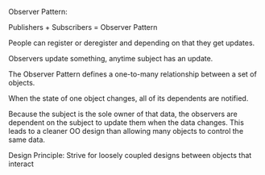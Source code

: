 Observer Pattern:

Publishers + Subscribers = Observer Pattern

People can register or deregister and depending on that they get updates.

Observers update something, anytime subject has an update.

The Observer Pattern defines a one-to-many relationship between a set of objects.

When the state of one object changes, all of its dependents are notified.

Because the subject is the sole owner of that data, the observers are dependent on the subject to update them when the
data changes. This leads to a cleaner OO design than allowing many objects to control the same data.

Design Principle: Strive for loosely coupled designs between objects that interact